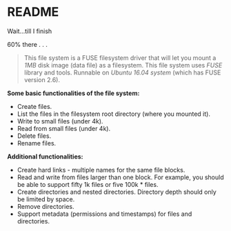 # README

Wait...till I finish

60% there
.
.
.


>  This file system is a FUSE filesystem driver that will let you mount a *1MB* disk image (data file) as a filesystem.
>  This file system uses *FUSE* library and tools. Runnable on *Ubuntu 16.04 system* (which has FUSE version 2.6).

**Some basic functionalities of the file system:**
* Create files.
* List the files in the filesystem root directory (where you mounted it).
* Write to small files (under 4k).
* Read from small files (under 4k).
* Delete files.
* Rename files.

**Additional functionalities:**
* Create hard links - multiple names for the same file blocks.
* Read and write from files larger than one block. For example, you should be able to support fifty 1k files or five 100k * files.
* Create directories and nested directories. Directory depth should only be limited by space.
* Remove directories.
* Support metadata (permissions and timestamps) for files and directories.
